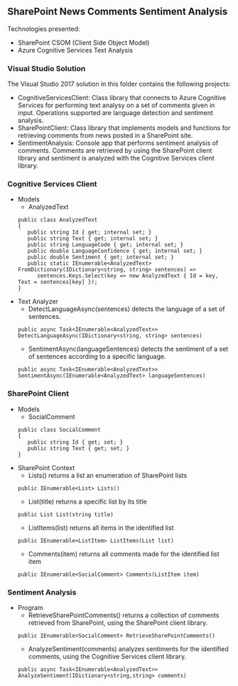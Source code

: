 ## SharePoint News Comments Sentiment Analysis
Technologies presented:
- SharePoint CSOM (Client Side Object Model)
- Azure Cognitive Services Text Analysis

###  Visual Studio Solution
The Visual Studio 2017 solution in this folder contains the following projects:
- CognitiveServicesClient: Class library that connects to Azure Cognitive Services for performing text analysy on a set of comments given in input. Operations supported are language detection and sentiment analysis.
- SharePointClient: Class library that implements models and functions for retrieving comments from news posted in a SharePoint site.
- SentimentAnalysis: Console app that performs sentiment analysis of comments. Comments are retrieved by using the SharePoint client library and sentiment is analyzed with the Cognitive Services client library.

### Cognitive Services Client
- Models
  - AnalyzedText
  ```
  public class AnalyzedText
  {
     public string Id { get; internal set; }
     public string Text { get; internal set; }
     public string LanguageCode { get; internal set; }
     public double LanguageConfidence { get; internal set; }
     public double Sentiment { get; internal set; }
     public static IEnumerable<AnalyzedText> FromDictionary(IDictionary<string, string> sentences) =>
        sentences.Keys.Select(key => new AnalyzedText { Id = key, Text = sentences[key] });
  }
  ```
- Text Analyzer
  - DetectLanguageAsync(sentences) detects the language of a set of sentences.
  ```
  public async Task<IEnumerable<AnalyzedText>> DetectLanguageAsync(IDictionary<string, string> sentences)
  ```
  - SentimentAsync(languageSentences) detects the sentiment of a set of sentences according to a specific language.
  ```
  public async Task<IEnumerable<AnalyzedText>> SentimentAsync(IEnumerable<AnalyzedText> languageSentences)
  ```

### SharePoint Client
- Models
  - SocialComment
  ```
  public class SocialComment
  {
     public string Id { get; set; }
     public string Text { get; set; }
  }
  ```
- SharePoint Context
  - Lists() returns a list an enumeration of SharePoint lists
  ```
  public IEnumerable<List> Lists()
  ```
  - List(title) returns a specific list by its title
  ```
  public List List(string title)
  ```
  - ListItems(list) returns all items in the identified list
  ```
  public IEnumerable<ListItem> ListItems(List list)
  ```
  - Comments(item) returns all comments made for the identified list item
  ```
  public IEnumerable<SocialComment> Comments(ListItem item)
  ```

### Sentiment Analysis
- Program
  - RetrieveSharePointComments() returns a collection of comments retrieved from SharePoint, using the SharePoint client library.
  ```
  public IEnumerable<SocialComment> RetrieveSharePointComments()
  ```
  - AnalyzeSentiment(comments) analyzes sentiments for the identified comments, using the Cognitive Services client library.
  ```
  public async Task<IEnumerable<AnalyzedText>> AnalyzeSentiment(IDictionary<string,string> comments)
  ```
  
